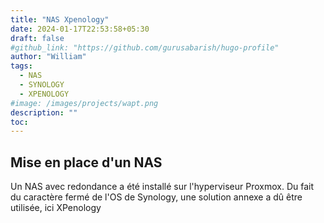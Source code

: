 ```yaml
---
title: "NAS Xpenology"
date: 2024-01-17T22:53:58+05:30
draft: false
#github_link: "https://github.com/gurusabarish/hugo-profile"
author: "William"
tags:
  - NAS
  - SYNOLOGY
  - XPENOLOGY
#image: /images/projects/wapt.png
description: ""
toc: 
---
```


## Mise en place d'un NAS

Un NAS avec redondance a été installé sur l'hyperviseur Proxmox. Du fait du caractère fermé de l'OS de Synology, une solution annexe a dû être utilisée, ici XPenology

